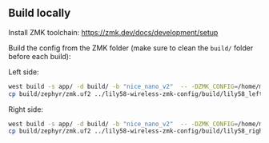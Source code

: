 ## Build locally

Install ZMK toolchain:
https://zmk.dev/docs/development/setup

Build the config from the ZMK folder (make sure to clean the `build/` folder before each build):

Left side:  

```sh
west build -s app/ -d build/ -b "nice_nano_v2"  -- -DZMK_CONFIG=/home/mwu/Documents/git-repos/lily58-wireless-zmk-config/config/ -DSHIELD="lily58_left"
cp build/zephyr/zmk.uf2 ../lily58-wireless-zmk-config/build/lily58_left-nice_nano_v2-zmk.uf2
```

Right side:  

```sh
west build -s app/ -d build/ -b "nice_nano_v2"  -- -DZMK_CONFIG=/home/mwu/Documents/git-repos/lily58-wireless-zmk-config/config/ -DSHIELD="lily58_right"
cp build/zephyr/zmk.uf2 ../lily58-wireless-zmk-config/build/lily58_right-nice_nano_v2-zmk.uf2
```
